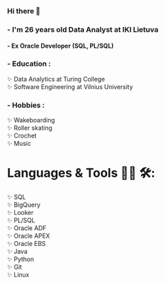 ### Hi there 👋

### - I'm 26 years old Data Analyst at IKI Lietuva
#### - Ex Oracle Developer (SQL, PL/SQL)

### - Education :
✨ Data Analytics at Turing College<br>
✨ Software Engineering at Vilnius University<br>

### - Hobbies : 
✨ Wakeboarding<br>
✨ Roller skating<br>
✨ Crochet<br>
✨ Music<br>

# Languages & Tools 👨‍💻 🛠:
✨ SQL<br>
✨ BigQuery<br>
✨ Looker<br>
✨ PL/SQL<br>
✨ Oracle ADF<br>
✨ Oracle APEX<br>
✨ Oracle EBS<br>
✨ Java<br>
✨ Python<br>
✨ Git<br>
✨ Linux<br>
